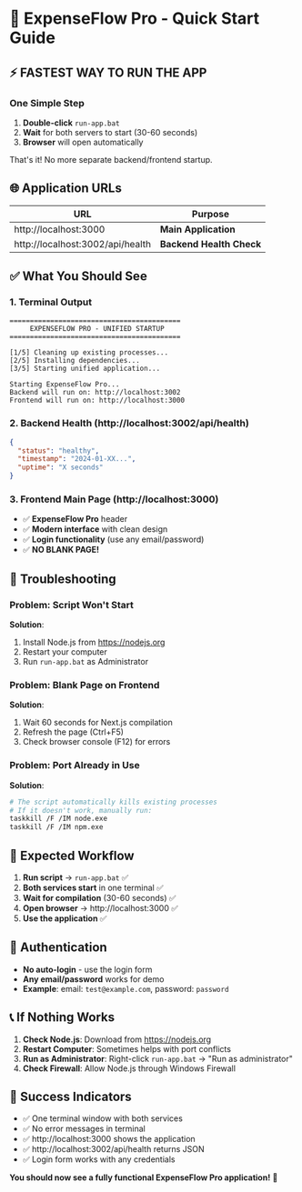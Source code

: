 # 🚀 ExpenseFlow Pro - Quick Start Guide

## ⚡ FASTEST WAY TO RUN THE APP

### One Simple Step
1. **Double-click** `run-app.bat`
2. **Wait** for both servers to start (30-60 seconds)
3. **Browser** will open automatically

That's it! No more separate backend/frontend startup.

## 🌐 Application URLs

| URL | Purpose |
|-----|---------|
| http://localhost:3000 | **Main Application** |
| http://localhost:3002/api/health | **Backend Health Check** |

## ✅ What You Should See

### 1. Terminal Output
```
==========================================
     EXPENSEFLOW PRO - UNIFIED STARTUP
==========================================

[1/5] Cleaning up existing processes...
[2/5] Installing dependencies...
[3/5] Starting unified application...

Starting ExpenseFlow Pro...
Backend will run on: http://localhost:3002
Frontend will run on: http://localhost:3000
```

### 2. Backend Health (http://localhost:3002/api/health)
```json
{
  "status": "healthy",
  "timestamp": "2024-01-XX...",
  "uptime": "X seconds"
}
```

### 3. Frontend Main Page (http://localhost:3000)
- ✅ **ExpenseFlow Pro** header
- ✅ **Modern interface** with clean design
- ✅ **Login functionality** (use any email/password)
- ✅ **NO BLANK PAGE!**

## 🔧 Troubleshooting

### Problem: Script Won't Start
**Solution**:
1. Install Node.js from https://nodejs.org
2. Restart your computer
3. Run `run-app.bat` as Administrator

### Problem: Blank Page on Frontend
**Solution**:
1. Wait 60 seconds for Next.js compilation
2. Refresh the page (Ctrl+F5)
3. Check browser console (F12) for errors

### Problem: Port Already in Use
**Solution**:
```bash
# The script automatically kills existing processes
# If it doesn't work, manually run:
taskkill /F /IM node.exe
taskkill /F /IM npm.exe
```

## 🎯 Expected Workflow

1. **Run script** → `run-app.bat` ✅
2. **Both services start** in one terminal ✅
3. **Wait for compilation** (30-60 seconds) ✅
4. **Open browser** → http://localhost:3000 ✅
5. **Use the application** ✅

## 🔑 Authentication

- **No auto-login** - use the login form
- **Any email/password** works for demo
- **Example**: email: `test@example.com`, password: `password`

## 📞 If Nothing Works

1. **Check Node.js**: Download from https://nodejs.org
2. **Restart Computer**: Sometimes helps with port conflicts
3. **Run as Administrator**: Right-click `run-app.bat` → "Run as administrator"
4. **Check Firewall**: Allow Node.js through Windows Firewall

## 🎉 Success Indicators

- ✅ One terminal window with both services
- ✅ No error messages in terminal
- ✅ http://localhost:3000 shows the application
- ✅ http://localhost:3002/api/health returns JSON
- ✅ Login form works with any credentials

**You should now see a fully functional ExpenseFlow Pro application!** 🚀 
